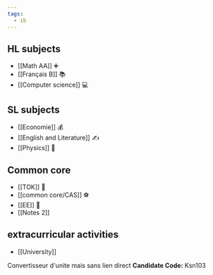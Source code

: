 ```yaml
---
tags:
  - ib
---
```


## HL subjects
 - [[Math AA]] ➕
 - [[Français B]] 📚
 - [[Computer science]] 💻

## SL subjects
- [[Economie]] 💰
- [[English and Literature]] ✍
- [[Physics]] 🔭

## Common core
- [[TOK]] 🧠
- [[common core/CAS]] ⚽
- [[EE]] 📑
- [[Notes 2]]
## extracurricular activities
- [[University]]  

Convertisseur d'unite mais sans lien direct 
**Candidate Code:** Ksn103